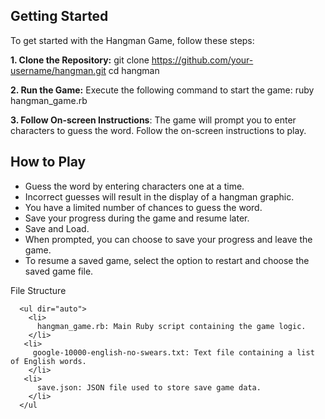 ## Getting Started
To get started with the Hangman Game, follow these steps:

**1. Clone the Repository:**
      git clone https://github.com/your-username/hangman.git
      cd hangman
      
**2. Run the Game:**
     Execute the following command to start the game:
     ruby hangman_game.rb
     
**3. Follow On-screen Instructions**: The game will prompt you to enter characters to guess the word. Follow the on-screen instructions to play.

## How to Play
<ul dir="auto">
  <li>
    Guess the word by entering characters one at a time.
  </li>
  <li>
   Incorrect guesses will result in the display of a hangman graphic.
  </li>
   <li>
   You have a limited number of chances to guess the word.
  </li>
   <li>
  Save your progress during the game and resume later.
  </li>
 <li>
   Save and Load.
  </li>
 <li>
  When prompted, you can choose to save your progress and leave the game.
  </li>
 <li>
 To resume a saved game, select the option to restart and choose the saved game file.
  </li>
</ul


## File Structure
      <ul dir="auto">
        <li>
          hangman_game.rb: Main Ruby script containing the game logic.
        </li>
       <li>
         google-10000-english-no-swears.txt: Text file containing a list of English words.
        </li>
       <li>
          save.json: JSON file used to store save game data.
        </li>
      </ul    



